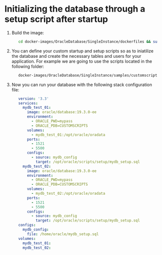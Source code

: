 # Initializing the database through a setup script after startup

1. Build the image:
   ```bash
      cd docker-images/OracleDatabase/SingleInstance/dockerfiles && sudo ./buildDockerImage.sh -v 19.3.0 -e
   ```
1. You can define your custom startup and setup scripts so as to iniatilize the database and create the necessary tables and users for your application. 
   For example we are going to use the scripts located in the following folder:
   ```bash
      docker-images/OracleDatabase/SingleInstance/samples/customscripts/
   ```
1. Now you can run your database with the following stack configuration file:
   ```yaml
      version: '3.3'
      services:
        mydb_test_01:
          image: oracle/database:19.3.0-ee
          environment:
            - ORACLE_PWD=mypass
            - ORACLE_PDB=CUSTOMSCRIPTS
          volumes:
            - mydb_test_01:/opt/oracle/oradata
          ports:
            - 1521
            - 5500
          configs:
            - source: mydb_config
              target: /opt/oracle/scripts/setup/mydb_setup.sql
        mydb_test_02:
          image: oracle/database:19.3.0-ee
          environment:
            - ORACLE_PWD=mypass
            - ORACLE_PDB=CUSTOMSCRIPTS
          volumes:
            - mydb_test_02:/opt/oracle/oradata
          ports:
            - 1521
            - 5500
          configs:
            - source: mydb_config
              target: /opt/oracle/scripts/setup/mydb_setup.sql
      configs:
        mydb_config:
          file: /home/oracle/mydb_setup.sql
      volumes:
        mydb_test_01:
        mydb_test_02:
   ```
        
      
